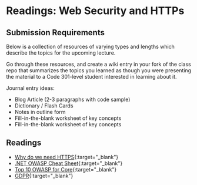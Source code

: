 # Readings: Web Security and HTTPs

## Submission Requirements

Below is a collection of resources of varying types and lengths which describe the topics for the upcoming lecture.  

Go through these resources, and create a wiki entry in your fork of the class repo that summarizes the topics you learned as though you were presenting the material to a Code 301-level student interested in learning about it.

Journal entry ideas:
* Blog Article (2-3 paragraphs with code sample)
* Dictionary / Flash Cards
* Notes in outline form
* Fill-in-the-blank worksheet of key concepts
* Fill-in-the-blank worksheet of key concepts

## Readings

- [Why do we need HTTPS](https://howhttps.works/why-do-we-need-https/){:target="_blank"}
- [.NET OWASP Cheat Sheet](https://www.owasp.org/index.php/.NET_Security_Cheat_Sheet){:target="_blank"}
- [Top 10 OWASP for Core](https://dotnetcoretutorials.com/2017/10/16/owasp-top-10-asp-net-core-broken-authentication-session-management/){:target="_blank"}
- [GDPR](https://www.microsoft.com/en-us/TrustCenter/Privacy/gdpr/default.aspx?&OCID=AID641639_SEM_CBaJdkAr&msclkid=69e6e33dba521b93d7d9b9c7e8f92223){:target="_blank"}